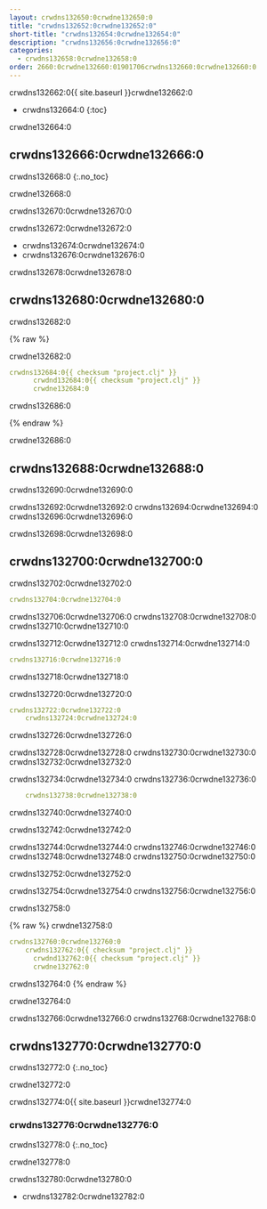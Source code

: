 ```yaml
---
layout: crwdns132650:0crwdne132650:0
title: "crwdns132652:0crwdne132652:0"
short-title: "crwdns132654:0crwdne132654:0"
description: "crwdns132656:0crwdne132656:0"
categories:
  - crwdns132658:0crwdne132658:0
order: 2660:0crwdne132660:01901706crwdns132660:0crwdne132660:0
---
```

crwdns132662:0{{ site.baseurl }}crwdne132662:0

* crwdns132664:0
{:toc}

crwdne132664:0

## crwdns132666:0crwdne132666:0

crwdns132668:0
{:.no_toc}

crwdne132668:0

crwdns132670:0crwdne132670:0

crwdns132672:0crwdne132672:0

* crwdns132674:0crwdne132674:0
* crwdns132676:0crwdne132676:0

crwdns132678:0crwdne132678:0

## crwdns132680:0crwdne132680:0

crwdns132682:0

{% raw %}

crwdne132682:0

```yaml
crwdns132684:0{{ checksum "project.clj" }}
      crwdnd132684:0{{ checksum "project.clj" }}
      crwdne132684:0     
```

crwdns132686:0

{% endraw %}

crwdne132686:0

## crwdns132688:0crwdne132688:0

crwdns132690:0crwdne132690:0

crwdns132692:0crwdne132692:0 crwdns132694:0crwdne132694:0 crwdns132696:0crwdne132696:0

crwdns132698:0crwdne132698:0

## crwdns132700:0crwdne132700:0

crwdns132702:0crwdne132702:0

```yaml
crwdns132704:0crwdne132704:0
```

crwdns132706:0crwdne132706:0 crwdns132708:0crwdne132708:0 crwdns132710:0crwdne132710:0

crwdns132712:0crwdne132712:0 crwdns132714:0crwdne132714:0

```yaml
crwdns132716:0crwdne132716:0
```

crwdns132718:0crwdne132718:0

crwdns132720:0crwdne132720:0

```yaml
crwdns132722:0crwdne132722:0
    crwdns132724:0crwdne132724:0
```

crwdns132726:0crwdne132726:0

crwdns132728:0crwdne132728:0 crwdns132730:0crwdne132730:0 crwdns132732:0crwdne132732:0

crwdns132734:0crwdne132734:0 crwdns132736:0crwdne132736:0

```yaml
    crwdns132738:0crwdne132738:0
```

crwdns132740:0crwdne132740:0

crwdns132742:0crwdne132742:0

crwdns132744:0crwdne132744:0 crwdns132746:0crwdne132746:0 crwdns132748:0crwdne132748:0 crwdns132750:0crwdne132750:0

crwdns132752:0crwdne132752:0

crwdns132754:0crwdne132754:0 crwdns132756:0crwdne132756:0

crwdns132758:0

{% raw %}
crwdne132758:0

```yaml
crwdns132760:0crwdne132760:0
    crwdns132762:0{{ checksum "project.clj" }}
      crwdnd132762:0{{ checksum "project.clj" }}
      crwdne132762:0
```

crwdns132764:0
{% endraw %}

crwdne132764:0

crwdns132766:0crwdne132766:0 crwdns132768:0crwdne132768:0

## crwdns132770:0crwdne132770:0

crwdns132772:0
{:.no_toc}

crwdne132772:0

crwdns132774:0{{ site.baseurl }}crwdne132774:0

### crwdns132776:0crwdne132776:0

crwdns132778:0
{:.no_toc}

crwdne132778:0

crwdns132780:0crwdne132780:0

* crwdns132782:0crwdne132782:0